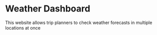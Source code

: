 # Weather Dashboard
 This website allows trip planners to check weather forecasts in multiple locations at once
